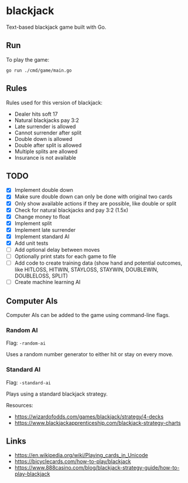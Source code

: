 # blackjack
Text-based blackjack game built with Go.

## Run
To play the game:
```
go run ./cmd/game/main.go
```

## Rules
Rules used for this version of blackjack:
- Dealer hits soft 17
- Natural blackjacks pay 3:2
- Late surrender is allowed
- Cannot surrender after split
- Double down is allowed
- Double after split is allowed
- Multiple splits are allowed
- Insurance is not available

## TODO
- [x] Implement double down
- [x] Make sure double down can only be done with original two cards
- [x] Only show available actions if they are possible, like double or split
- [x] Check for natural blackjacks and pay 3:2 (1.5x)
- [x] Change money to float
- [x] Implement split
- [x] Implement late surrender
- [x] Implement standard AI
- [x] Add unit tests
- [ ] Add optional delay between moves
- [ ] Optionally print stats for each game to file
- [ ] Add code to create training data (show hand and potential outcomes, like HITLOSS, HITWIN, STAYLOSS, STAYWIN, DOUBLEWIN, DOUBLELOSS, SPLIT)
- [ ] Create machine learning AI

## Computer AIs
Computer AIs can be added to the game using command-line flags.

### Random AI
Flag: `-random-ai`

Uses a random number generator to either hit or stay on every move.

### Standard AI
Flag: `-standard-ai`

Plays using a standard blackjack strategy.

Resources:
- https://wizardofodds.com/games/blackjack/strategy/4-decks
- https://www.blackjackapprenticeship.com/blackjack-strategy-charts

## Links
- https://en.wikipedia.org/wiki/Playing_cards_in_Unicode
- https://bicyclecards.com/how-to-play/blackjack
- https://www.888casino.com/blog/blackjack-strategy-guide/how-to-play-blackjack